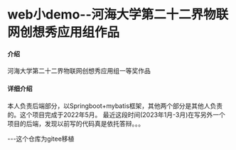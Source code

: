 # web小demo--河海大学第二十二界物联网创想秀应用组作品

#### 介绍
河海大学第二十二界物联网创想秀应用组一等奖作品

#### 详细介绍
本人负责后端部分，以Springboot+mybatis框架，其他两个部分是其他人负责的。这个项目完成于2022年5月。
最近这段时间(2023年1月-3月)在写另外一个项目的后端，发现以前写的代码真是依托答辩。。。

---这个仓库为gitee移植
